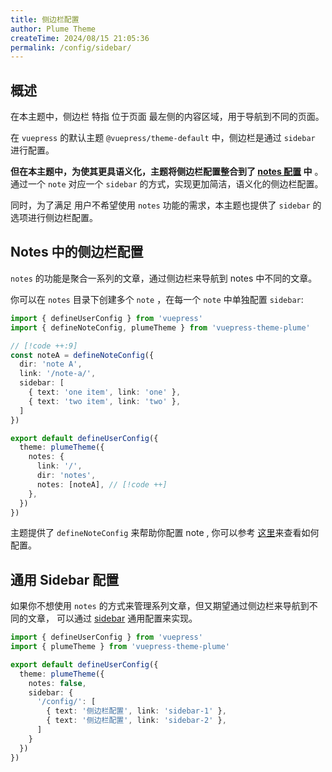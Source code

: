 ```yaml
---
title: 侧边栏配置
author: Plume Theme
createTime: 2024/08/15 21:05:36
permalink: /config/sidebar/
---
```


## 概述

在本主题中，侧边栏 特指 位于页面 最左侧的内容区域，用于导航到不同的页面。

在 `vuepress` 的默认主题 `@vuepress/theme-default` 中，侧边栏是通过 `sidebar` 进行配置。

**但在本主题中，为使其更具语义化，主题将侧边栏配置整合到了 [notes 配置](./notes配置.md) 中** 。
通过一个 `note` 对应一个 `sidebar` 的方式，实现更加简洁，语义化的侧边栏配置。

同时，为了满足 用户不希望使用 `notes` 功能的需求，本主题也提供了 `sidebar` 的选项进行侧边栏配置。

## Notes 中的侧边栏配置

`notes` 的功能是聚合一系列的文章，通过侧边栏来导航到 notes 中不同的文章。

你可以在 `notes` 目录下创建多个 `note` ，在每一个 `note` 中单独配置 `sidebar`:

```ts
import { defineUserConfig } from 'vuepress'
import { defineNoteConfig, plumeTheme } from 'vuepress-theme-plume'

// [!code ++:9]
const noteA = defineNoteConfig({
  dir: 'note A',
  link: '/note-a/',
  sidebar: [
    { text: 'one item', link: 'one' },
    { text: 'two item', link: 'two' },
  ]
})

export default defineUserConfig({
  theme: plumeTheme({
    notes: {
      link: '/',
      dir: 'notes',
      notes: [noteA], // [!code ++]
    },
  })
})
```

主题提供了 `defineNoteConfig` 来帮助你配置 note , 你可以参考 [这里](./notes配置.md)来查看如何配置。

## 通用 Sidebar 配置

如果你不想使用 `notes` 的方式来管理系列文章，但又期望通过侧边栏来导航到不同的文章，
可以通过 [sidebar](../config/主题配置.md#sidebar) 通用配置来实现。

```ts
import { defineUserConfig } from 'vuepress'
import { plumeTheme } from 'vuepress-theme-plume'

export default defineUserConfig({
  theme: plumeTheme({
    notes: false,
    sidebar: {
      '/config/': [
        { text: '侧边栏配置', link: 'sidebar-1' },
        { text: '侧边栏配置', link: 'sidebar-2' },
      ]
    }
  })
})
```
